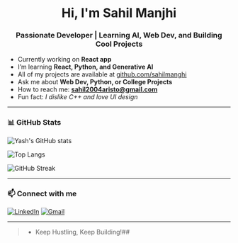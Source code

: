 <h1 align="center">Hi, I'm Sahil Manjhi</h1>
<h3 align="center">Passionate Developer | Learning AI, Web Dev, and Building Cool Projects</h3>

- Currently working on **React app**
- I’m learning **React, Python, and Generative AI**
- All of my projects are available at [github.com/sahilmanghi](https://github.com/sahilsharda)
- Ask me about **Web Dev, Python, or College Projects**
- How to reach me: **sahil2004aristo@gmail.com**
- Fun fact: *I dislike C++ and love UI design*

---

### 📊 GitHub Stats

![Yash's GitHub stats](https://github-readme-stats.vercel.app/api?username=sahilsharda&show_icons=true&theme=radical)

![Top Langs](https://github-readme-stats.vercel.app/api/top-langs/?username=sahilsharda&layout=compact&theme=radical)

![GitHub Streak](https://github-readme-streak-stats.herokuapp.com/?user=sahilsharda&theme=radical)

---

### 📫 Connect with me

[![LinkedIn](https://img.shields.io/badge/LinkedIn-blue?style=for-the-badge&logo=linkedin&logoColor=white)]((https://www.linkedin.com/in/sahil-manjhi-099663278/))
[![Gmail](https://img.shields.io/badge/Gmail-red?style=for-the-badge&logo=gmail&logoColor=white)](mailto:sahil2004aristo@gmail.com)

---

> - Keep Hustling, Keep Building!## 

<!--
**sahilsharda/sahilsharda** is a ✨ _special_ ✨ repository because its `README.md` (this file) appears on your GitHub profile.

Here are some ideas to get you started:

- 🔭 I’m currently working on ...
- 🌱 I’m currently learning ...
- 👯 I’m looking to collaborate on ...
- 🤔 I’m looking for help with ...
- 💬 Ask me about ...
- 📫 How to reach me: ...
- 😄 Pronouns: ...
- ⚡ Fun fact: ...
-->
